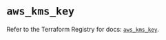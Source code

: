 # `aws_kms_key`

Refer to the Terraform Registry for docs: [`aws_kms_key`](https://registry.terraform.io/providers/hashicorp/aws/6.11.0/docs/resources/kms_key).
